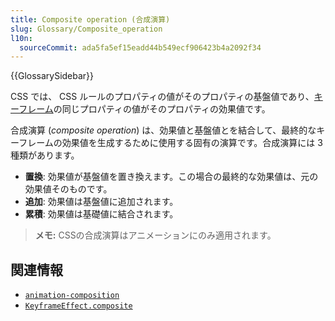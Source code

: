 ```yaml
---
title: Composite operation (合成演算)
slug: Glossary/Composite_operation
l10n:
  sourceCommit: ada5fa5ef15eadd44b549ecf906423b4a2092f34
---
```


{{GlossarySidebar}}

CSS では、 CSS ルールのプロパティの値がそのプロパティの基盤値であり、[キーフレーム](/ja/docs/Web/CSS/@keyframes)の同じプロパティの値がそのプロパティの効果値です。

合成演算 (_composite operation_) は、効果値と基盤値とを結合して、最終的なキーフレームの効果値を生成するために使用する固有の演算です。合成演算には 3 種類があります。

- **置換**: 効果値が基盤値を置き換えます。この場合の最終的な効果値は、元の効果値そのものです。
- **追加**: 効果値は基盤値に追加されます。
- **累積**: 効果値は基礎値に結合されます。

> **メモ:** CSSの合成演算はアニメーションにのみ適用されます。

## 関連情報

- [`animation-composition`](/ja/docs/Web/CSS/animation-composition)
- [`KeyframeEffect.composite`](/ja/docs/Web/API/KeyframeEffect/composite)
